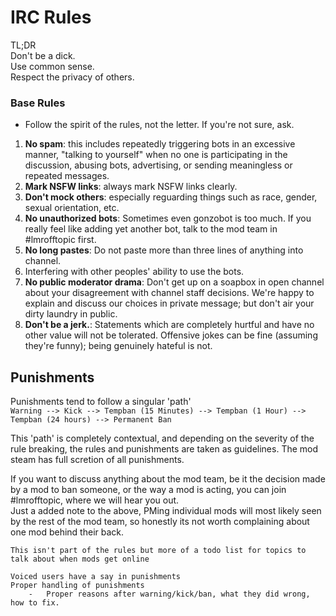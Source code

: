 # IRC Rules


TL;DR  
Don't be a dick.  
Use common sense.  
Respect the privacy of others.

### Base Rules
* Follow the spirit of the rules, not the letter. If you're not sure, ask.


1. **No spam**: this includes repeatedly triggering bots in an excessive manner, "talking to yourself" when no one is participating in the discussion, abusing bots, advertising, or sending meaningless or repeated messages.
2. **Mark NSFW links**: always mark NSFW links clearly.
3. **Don't mock others**: especially reguarding things such as race, gender, sexual orientation, etc.
4. **No unauthorized bots**: Sometimes even gonzobot is too much. If you really feel like adding yet another bot, talk to the mod team in #lmrofftopic first.
5. **No long pastes**: Do not paste more than three lines of anything into channel.
6. Interfering with other peoples' ability to use the bots.
7. **No public moderator drama**: Don't get up on a soapbox in open channel about your disagreement with channel staff decisions. We're happy to explain and discuss our choices in private message; but don't air your dirty laundry in public.
8. **Don't be a jerk.**: Statements which are completely hurtful and have no other value will not be tolerated. Offensive jokes can be fine (assuming they're funny); being genuinely hateful is not.


## Punishments
Punishments tend to follow a singular 'path'  
`Warning --> Kick --> Tempban (15 Minutes) --> Tempban (1 Hour) --> Tempban (24 hours) --> Permanent Ban`

This 'path' is completely contextual, and depending on the severity of the rule breaking, the rules and punishments are taken as guidelines. The mod steam has full scretion of all punishments.


If you want to discuss anything about the mod team, be it the decision made by a mod to ban someone, or the way a mod is acting, you can join #lmrofftopic, where we will hear you out.  
Just a added note to the above, PMing individual mods will most likely seen by the rest of the mod team, so honestly its not worth complaining about one mod behind their back.


```
This isn't part of the rules but more of a todo list for topics to talk about when mods get online

Voiced users have a say in punishments
Proper handling of punishments
	- 	Proper reasons after warning/kick/ban, what they did wrong, how to fix.
```
